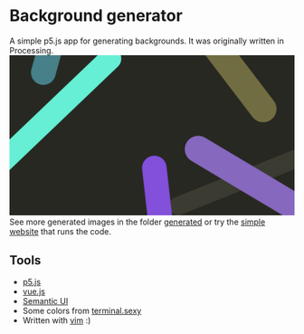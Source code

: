 # Background generator
A simple p5.js app for generating backgrounds. It was originally written in Processing.
![Generated image example](generated/002-monokai.png)
See more generated images in the folder [generated](generated) or try the [simple website](https://sampo.website/app/background/) that runs the code.
## Tools
* [p5.js](https://p5js.org/)
* [vue.js](https://vuejs.org/)
* [Semantic UI](https://semantic-ui.com/)
* Some colors from [terminal.sexy](https://terminal.sexy)
* Written with [vim](https://www.vim.org/) :)
